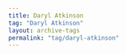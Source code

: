 ```yaml
---
title: Daryl Atkinson
tag: "Daryl Atkinson"
layout: archive-tags
permalink: "tag/daryl-atkinson"
---
```

